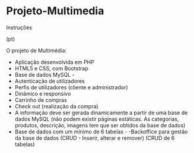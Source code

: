 # Projeto-Multimedia



 Instruções

(pt)

O projeto de Multimédia:
- Aplicação desenvolvida em PHP 
- HTML5 e CSS, com Bootstrap 
- Base de dados MySQL -
- Autenticação de utilizadores 
- Perfis de utilizadores (cliente e administrador) 
- Dinâmico e responsivo 
- Carrinho de compras
- Check out (realização da compra)
- A informação deve ser gerada dinamicamente a partir de uma base de dados MySQL (não podem existir páginas estáticas.  As categorias, produtos, descrição, imagens tem que ser obtidos da base de dados)
- Base de dados com um mínimo de 6 tabelas -
-Backoffice para gestão da base de dados (CRUD - Inserir, alterar e remover) (CRUD de 6 tabelas)

